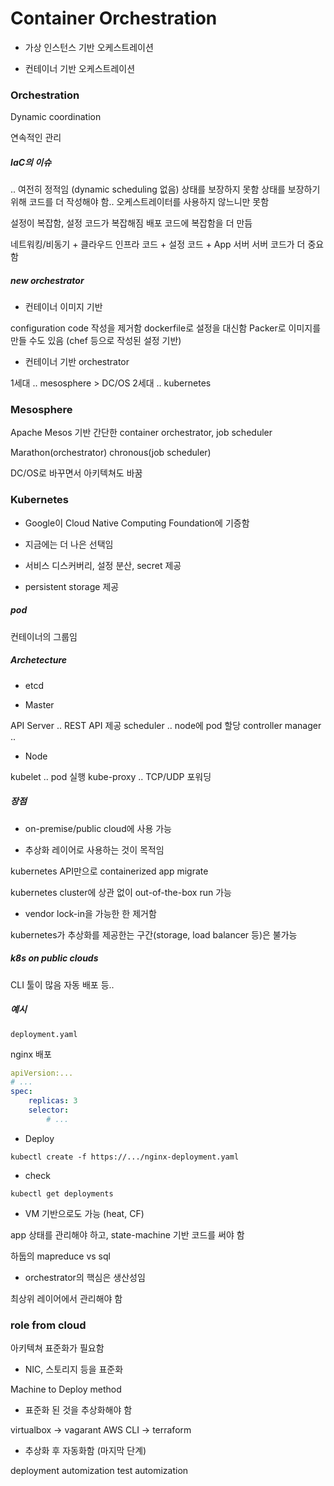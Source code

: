 # Container Orchestration

* 가상 인스턴스 기반 오케스트레이션

* 컨테이너 기반 오케스트레이션

### Orchestration

Dynamic coordination

연속적인 관리

##### IaC의 이슈

.. 여전히 정적임 (dynamic scheduling 없음)
상태를 보장하지 못함
상태를 보장하기 위해 코드를 더 작성해야 함.. 오케스트레이터를 사용하지 않느니만 못함

설정이 복잡함, 설정 코드가 복잡해짐
배포 코드에 복잡함을 더 만듬

네트워킹/비동기 + 클라우드
인프라 코드 + 설정 코드 + App 서버
서버 코드가 더 중요함

##### new orchestrator

* 컨테이너 이미지 기반

configuration code 작성을 제거함 
dockerfile로 설정을 대신함
Packer로 이미지를 만들 수도 있음 (chef 등으로 작성된 설정 기반)

* 컨테이너 기반 orchestrator

1세대 .. mesosphere > DC/OS
2세대 .. kubernetes

### Mesosphere

Apache Mesos 기반
간단한 container orchestrator, job scheduler

Marathon(orchestrator)
chronous(job scheduler)

DC/OS로 바꾸면서 아키텍쳐도 바꿈

### Kubernetes

* Google이 Cloud Native Computing Foundation에 기증함

* 지금에는 더 나은 선택임

* 서비스 디스커버리, 설정 분산, secret 제공

* persistent storage 제공

##### pod

컨테이너의 그룹임

##### Archetecture

* etcd

* Master

API Server .. REST API 제공
scheduler .. node에 pod 할당
controller manager .. 

* Node

kubelet .. pod 실행
kube-proxy .. TCP/UDP 포워딩

##### 장점

* on-premise/public cloud에 사용 가능

* 추상화 레이어로 사용하는 것이 목적임

kubernetes API만으로 containerized app migrate

kubernetes cluster에 상관 없이 out-of-the-box run 가능

* vendor lock-in을 가능한 한 제거함

kubernetes가 추상화를 제공한는 구간(storage, load balancer 등)은 불가능

##### k8s on public clouds

CLI 툴이 많음
자동 배포 등..

##### 예시

`deployment.yaml`

nginx 배포

```yml
apiVersion:...
# ...
spec:
    replicas: 3
    selector:
        # ...
```

* Deploy

`kubectl create -f https://.../nginx-deployment.yaml`

* check

`kubectl get deployments`

* VM 기반으로도 가능 (heat, CF)

app 상태를 관리해야 하고, state-machine 기반 코드를 써야 함

하둡의 mapreduce vs sql

* orchestrator의 핵심은 생산성임

최상위 레이어에서 관리해야 함

### role from cloud

아키텍쳐 표준화가 필요함

* NIC, 스토리지 등을 표준화

Machine to Deploy method

* 표준화 된 것을 추상화해야 함

virtualbox -> vagarant
AWS CLI -> terraform

* 추상화 후 자동화함 (마지막 단계)

deployment automization
test automization